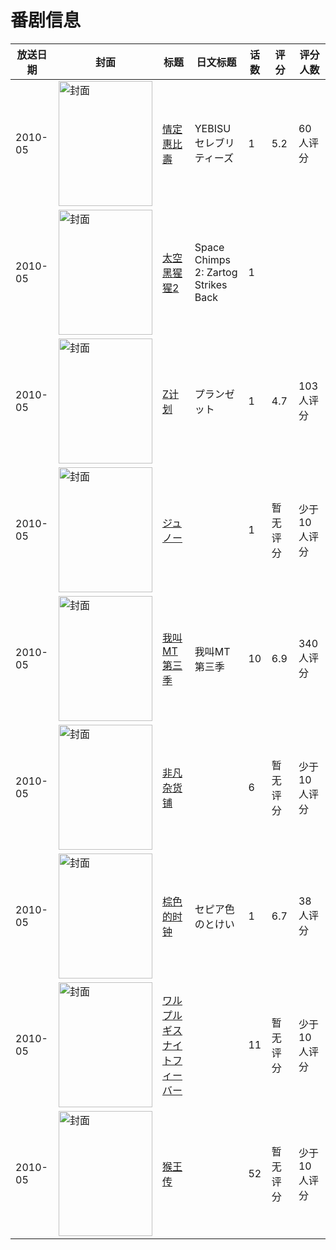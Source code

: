 # 番剧信息

|放送日期|封面|标题|日文标题|话数|评分|评分人数|
|---|---|---|---|---|---|---|
|2010-05|<img src="//lain.bgm.tv/pic/cover/c/3a/b0/19708_Jjztl.jpg" alt="封面" style="width:150px;height:200px;object-fit:cover;">|[情定惠比壽](https://bangumi.tv/subject/19708)|YEBISUセレブリティーズ|1|5.2|60人评分|
|2010-05|<img src="//lain.bgm.tv/pic/cover/c/06/a2/130789_9FqzW.jpg" alt="封面" style="width:150px;height:200px;object-fit:cover;">|[太空黑猩猩2](https://bangumi.tv/subject/130789)|Space Chimps 2: Zartog Strikes Back|1|||
|2010-05|<img src="//lain.bgm.tv/pic/cover/c/3a/07/8465_Fx9br.jpg" alt="封面" style="width:150px;height:200px;object-fit:cover;">|[Z计划](https://bangumi.tv/subject/8465)|プランゼット|1|4.7|103人评分|
|2010-05|<img src="//lain.bgm.tv/pic/cover/c/80/66/184732_u0GDN.jpg" alt="封面" style="width:150px;height:200px;object-fit:cover;">|[ジュノー](https://bangumi.tv/subject/184732)||1|暂无评分|少于10人评分|
|2010-05|<img src="//lain.bgm.tv/pic/cover/c/0a/c0/4614_fMFsU.jpg" alt="封面" style="width:150px;height:200px;object-fit:cover;">|[我叫MT 第三季](https://bangumi.tv/subject/4614)|我叫MT 第三季|10|6.9|340人评分|
|2010-05|<img src="//lain.bgm.tv/pic/cover/c/67/c0/7809_22lcA.jpg" alt="封面" style="width:150px;height:200px;object-fit:cover;">|[非凡杂货铺](https://bangumi.tv/subject/7809)||6|暂无评分|少于10人评分|
|2010-05|<img src="//lain.bgm.tv/pic/cover/c/72/4f/59336_99JQt.jpg" alt="封面" style="width:150px;height:200px;object-fit:cover;">|[棕色的时钟](https://bangumi.tv/subject/59336)|セピア色のとけい|1|6.7|38人评分|
|2010-05|<img src="//lain.bgm.tv/pic/cover/c/41/bd/113376_2FCml.jpg" alt="封面" style="width:150px;height:200px;object-fit:cover;">|[ワルプルギスナイトフィーバー](https://bangumi.tv/subject/113376)||11|暂无评分|少于10人评分|
|2010-05|<img src="//lain.bgm.tv/pic/cover/c/82/88/438236_M2D1m.jpg" alt="封面" style="width:150px;height:200px;object-fit:cover;">|[猴王传](https://bangumi.tv/subject/438236)||52|暂无评分|少于10人评分|
